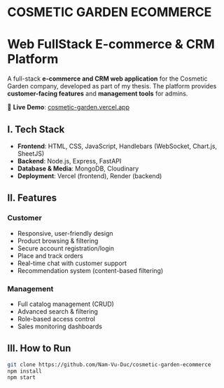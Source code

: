 **COSMETIC GARDEN ECOMMERCE**
===============================

# Web FullStack E-commerce & CRM Platform  

A full-stack **e-commerce and CRM web application** for the Cosmetic Garden company, developed as part of my thesis. The platform provides **customer-facing features** and **management tools** for admins.  

🔗 **Live Demo**: [cosmetic-garden.vercel.app](https://cosmetic-garden.vercel.app)  

## I. Tech Stack  

- **Frontend**: HTML, CSS, JavaScript, Handlebars (WebSocket, Chart.js, SheetJS)  
- **Backend**: Node.js, Express, FastAPI  
- **Database & Media**: MongoDB, Cloudinary  
- **Deployment**: Vercel (frontend), Render (backend)  

## II. Features  

### Customer  
- Responsive, user-friendly design  
- Product browsing & filtering  
- Secure account registration/login  
- Place and track orders  
- Real-time chat with customer support  
- Recommendation system (content-based filtering)  

### Management  
- Full catalog management (CRUD)  
- Advanced search & filtering  
- Role-based access control  
- Sales monitoring dashboards

## III. How to Run  

```bash
git clone https://github.com/Nam-Vu-Duc/cosmetic-garden-ecommerce
npm install
npm start